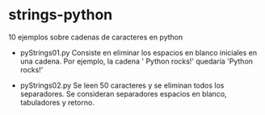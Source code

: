 strings-python
==============

10 ejemplos sobre cadenas de caracteres en python


* pyStrings01.py
    Consiste en eliminar los espacios en blanco iniciales en una cadena. Por ejemplo, la cadena '   Python rocks!' quedaría 'Python rocks!'

* pyStrings02.py
    Se leen 50 caracteres y se eliminan todos los separadores. Se consideran separadores espacios en blanco, tabuladores y retorno. 
